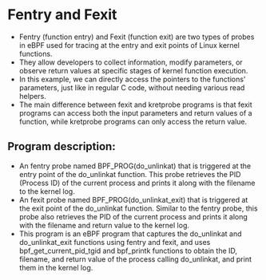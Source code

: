 # Fentry and Fexit 
- Fentry (function entry) and Fexit (function exit) are two types of probes in eBPF used for tracing at the 
  entry and exit points of Linux kernel functions.
- They allow developers to collect information, modify parameters, or observe return values at 
  specific stages of kernel function execution. 
- In this example, we can directly access the pointers to the functions' parameters, just like in regular C code, 
  without needing various read helpers. 
- The main difference between fexit and kretprobe programs is that fexit programs can access both the input parameters and return values of a
  function, while kretprobe programs can only access the return value.

## Program description:
- An fentry probe named BPF_PROG(do_unlinkat) that is triggered at the entry point of the do_unlinkat function. This probe retrieves the PID (Process ID) of the current process and prints it along with the filename to the kernel log.
- An fexit probe named BPF_PROG(do_unlinkat_exit) that is triggered at the exit point of the do_unlinkat function. Similar to the fentry probe, this probe also retrieves the PID of the current process and prints it along with the filename and return value to the kernel log.
- This program is an eBPF program that captures the do_unlinkat and do_unlinkat_exit functions using fentry and fexit, and uses bpf_get_current_pid_tgid and bpf_printk functions to obtain the ID, filename, and return value of the process calling do_unlinkat, and print them in the kernel log.